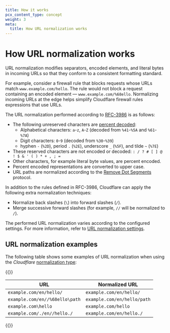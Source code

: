 ```yaml
---
title: How it works
pcx_content_type: concept
weight: 3
meta:
  title: How URL normalization works
---
```


# How URL normalization works

URL normalization modifies separators, encoded elements, and literal bytes in incoming URLs so that they conform to a consistent formatting standard.

For example, consider a firewall rule that blocks requests whose URLs match `www.example.com/hello`. The rule would not block a request containing an encoded element — `www.example.com/%68ello`. Normalizing incoming URLs at the edge helps simplify Cloudflare firewall rules expressions that use URLs.

The URL normalization performed according to [RFC-3986](https://www.ietf.org/rfc/rfc3986.txt) is as follows:

- The following unreserved characters are [percent decoded](https://tools.ietf.org/html/rfc3986#section-2.1):
  - Alphabetical characters: `a`-`z`, `A`-`Z` (decoded from `%41`-`%5A` and `%61`-`%7A`)
  - Digit characters: `0`-`9` (decoded from `%30`-`%39`)
  - hyphen `-` (`%2D`), period `.` (`%2E`), underscore `_` (`%5F`), and tilde `~` (`%7E`)
- These reserved characters are not encoded or decoded: `: / ? # [ ] @ ! $ & ' ( ) * + , ; =`
- Other characters, for example literal byte values, are percent encoded.
- Percent encoded representations are converted to upper case.
- URL paths are normalized according to the [Remove Dot Segments](https://tools.ietf.org/html/rfc3986#section-5.2.4) protocol.

In addition to the rules defined in RFC-3986, Cloudflare can apply the following extra normalization techniques:

- Normalize back slashes (`\`) into forward slashes (`/`).
- Merge successive forward slashes (for example, `//` will be normalized to `/`).

The performed URL normalization varies according to the configured settings. For more information, refer to [URL normalization settings](/rules/normalization/settings/).

## URL normalization examples

The following table shows some examples of URL normalization when using the _Cloudflare_ [normalization type](/rules/normalization/settings/):

{{<table-wrap>}}

| URL                            | Normalized URL              |
| ------------------------------ | --------------------------- |
| `example.com/en/hello/`        | `example.com/en/hello/`     |
| `example.com/en//%68ello\path` | `example.com/en/hello/path` |
| `example.com\hello`            | `example.com/hello`         |
| `example.com/./en//hello./`    | `example.com/en/hello./`    |

{{</table-wrap>}}
